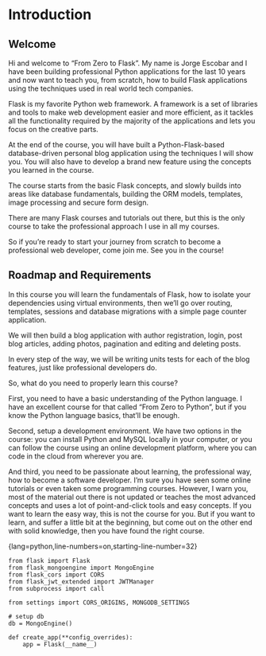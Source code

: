 # Introduction

## Welcome

Hi and welcome to “From Zero to Flask”. My name is Jorge Escobar and I have been building professional Python applications for the last 10 years and now want to teach you, from scratch, how to build Flask applications using the techniques used in real world tech companies.

Flask is my favorite Python web framework. A framework is a set of libraries and tools to make web development easier and more efficient, as it tackles all the functionality required by the majority of the applications and lets you focus on the creative parts.

At the end of the course, you will have built a Python-Flask-based database-driven personal blog application using the techniques I will show you. You will also have to develop a brand new feature using the concepts you learned in the course.

The course starts from the basic Flask concepts, and slowly builds into areas like database fundamentals, building the ORM models, templates, image processing and secure form design.

There are many Flask courses and tutorials out there, but this is the only course to take the professional approach I use in all my courses.

So if you’re ready to start your journey from scratch to become a professional web developer, come join me. See you in the course!

## Roadmap and Requirements

In this course you will learn the fundamentals of Flask, how to isolate your dependencies using virtual environments, then we’ll go over routing, templates, sessions and database migrations with a simple page counter application.

We will then build a blog application with author registration, login, post blog articles, adding photos, pagination and editing and deleting posts.

In every step of the way, we will be writing units tests for each of the blog features, just like professional developers do.

So, what do you need to properly learn this course?

First, you need to have a basic understanding of the Python language. I have an excellent course for that called “From Zero to Python”, but if you know the Python language basics, that’ll be enough.

Second, setup a development environment. We have two options in the course: you can install Python and MySQL locally in your computer, or you can follow the course using an online development platform, where you can code in the cloud from wherever you are.

And third, you need to be passionate about learning, the professional way, how to become a software developer. I’m sure you have seen some online tutorials or even taken some programming courses. However, I warn you, most of the material out there is not updated or teaches the most advanced concepts and uses a lot of point-and-click tools and easy concepts. If you want to learn the easy way, this is not the course for you. But if you want to learn, and suffer a little bit at the beginning, but come out on the other end with solid knowledge, then you have found the right course.

{lang=python,line-numbers=on,starting-line-number=32}

```
from flask import Flask
from flask_mongoengine import MongoEngine
from flask_cors import CORS
from flask_jwt_extended import JWTManager
from subprocess import call

from settings import CORS_ORIGINS, MONGODB_SETTINGS

# setup db
db = MongoEngine()

def create_app(**config_overrides):
    app = Flask(__name__)
```
